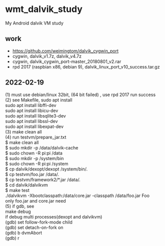# wmt_dalvik_study
My Android dalvik VM study

## work  
* https://github.com/weimingtom/dalvik_cygwin_port  
* cygwin, dalvik_v1.7z, dalvik_v4.7z  
* cygwin, dalvik_cygwin_port-master_20180801_v2.rar  
* rpd 2017 (raspbian x86, debian 9), dalvik_linux_port_v10_success.tar.gz  

## 2022-02-19  
(1) must use debian/linux 32bit, (64 bit failed) , use rpd 2017 run success  
(2) see Makefile, sudo apt install  
sudo apt install libffi-dev  
sudo apt install libicu-dev  
sudo apt install libsqlite3-dev  
sudo apt install libssl-dev  
sudo apt install libexpat-dev  
(3) make clean all  
(4) run testvm/prepare_jar.txt  
$ make clean all  
$ sudo mkdir -p /data/dalvik-cache  
$ sudo chown -R pi:pi /data  
$ sudo mkdir -p /system/bin  
$ sudo chown -R pi:pi /system  
$ cp dalvik/dexopt/dexopt /system/bin/.  
$ cp testvm/foo.jar /data/.  
$ cp testvm/framework2/*.jar /data/.  
$ cd dalvik/dalvikvm  
$ make test  
./dalvikvm -Xbootclasspath:/data/core.jar -classpath /data/foo.jar Foo  
only foo.jar and core.jar need  
(5) if gdb, see   
make debug  
if debug multi processes(dexopt and dalvikvm)  
(gdb) set follow-fork-mode child  
(gdb) set detach-on-fork on  
(gdb) b dvmAbort  
(gdb) r  
